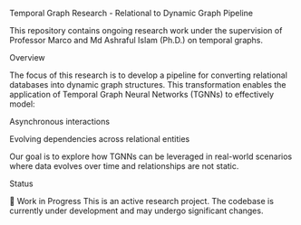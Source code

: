 Temporal Graph Research - Relational to Dynamic Graph Pipeline

This repository contains ongoing research work under the supervision of Professor Marco and Md Ashraful Islam (Ph.D.) on temporal graphs.

Overview

The focus of this research is to develop a pipeline for converting relational databases into dynamic graph structures. This transformation enables the application of Temporal Graph Neural Networks (TGNNs) to effectively model:

Asynchronous interactions

Evolving dependencies across relational entities

Our goal is to explore how TGNNs can be leveraged in real-world scenarios where data evolves over time and relationships are not static.

Status

🚧 Work in Progress
This is an active research project. The codebase is currently under development and may undergo significant changes.
